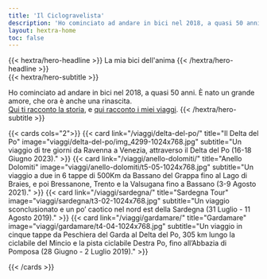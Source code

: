 ```yaml
---
title: 'Il Ciclogravelista'
description: 'Ho cominciato ad andare in bici nel 2018, a quasi 50 anni. È nato un grande amore, e poi una rinascita'
layout: hextra-home
toc: false
---
```




<div class="mt-6 mb-6">
{{< hextra/hero-headline >}}
  La mia bici dell'anima
{{< /hextra/hero-headline >}}
</div>

<div class="mb-12">
{{< hextra/hero-subtitle >}}

 Ho cominciato ad andare in bici nel 2018, a quasi 50 anni. 
È nato un grande amore, che ora è anche una rinascita. <br class="sm:block hidden" />
 <a href="/la-mia-bici-dell-anima">Qui ti racconto la storia</a>, e <a href="/viaggi">qui racconto i miei viaggi</a>.
{{< /hextra/hero-subtitle >}}
</div>

{{< cards cols="2">}}
  {{< card link="/viaggi/delta-del-po/" title="Il Delta del Po" image="viaggi/delta-del-po/img_4299-1024x768.jpg" subtitle="Un viaggio di tre giorni da Ravenna a Venezia, attraverso il Delta del Po (16-18 Giugno 2023)." >}}
  {{< card link="/viaggi/anello-dolomiti/" title="Anello Dolomiti" image="viaggi/anello-dolomiti/t5-05-1024x768.jpg" subtitle="Un viaggio a due in 6 tappe di 500Km da Bassano del Grappa fino al Lago di Braies, e poi Bressanone, Trento e la Valsugana fino a Bassano (3-9 Agosto 2021)." >}}
  {{< card link="/viaggi/sardegna/" title="Sardegna Tour" image="viaggi/sardegna/t3-02-1024x768.jpg" subtitle="Un viaggio sconclusionato e un po’ caotico nel nord est della Sardegna (31 Luglio - 11 Agosto 2019)." >}}
  {{< card link="/viaggi/gardamare/" title="Gardamare" image="viaggi/gardamare/t4-04-1024x768.jpg" subtitle="Un viaggio in cinque tappe da Peschiera del Garda al Delta del Po, 305 km lungo la ciclabile del Mincio e la pista ciclabile Destra Po, fino all’Abbazia di Pomposa (28 Giugno - 2 Luglio 2019)." >}}
  
{{< /cards >}}


